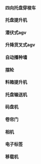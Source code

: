 ﻿#### 四向托盘穿梭车
#### 托盘提升机
#### 潜伏式agv
#### 升降货叉式agv
#### 自动播种墙
#### 摆轮
#### 料箱提升机
#### 托盘输送机
#### 码盘机
#### 卷帘门
#### 相机
#### 电子标签
#### 移载机